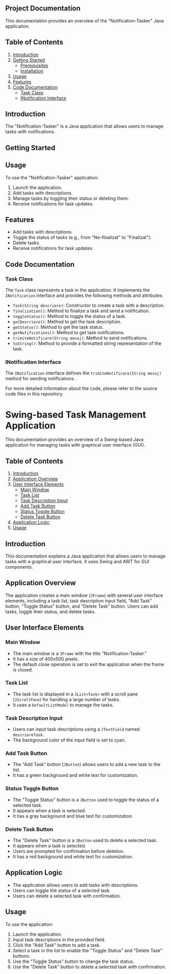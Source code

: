 

## Project Documentation

This documentation provides an overview of the "Notification-Tasker" Java application.

## Table of Contents

1. [Introduction](#introduction)
2. [Getting Started](#getting-started)
   - [Prerequisites](#prerequisites)
   - [Installation](#installation)
3. [Usage](#usage)
4. [Features](#features)
7. [Code Documentation](#code-documentation)
   - [Task Class](#task-class)
   - [INotification Interface](#inotification-interface)

## Introduction <a name="introduction"></a>

The "Notification-Tasker" is a Java application that allows users to manage tasks with notifications.

## Getting Started <a name="getting-started"></a>


## Usage <a name="usage"></a>

To use the "Notification-Tasker" application:

1. Launch the application.
2. Add tasks with descriptions.
3. Manage tasks by toggling their status or deleting them.
4. Receive notifications for task updates.

## Features <a name="features"></a>

- Add tasks with descriptions.
- Toggle the status of tasks (e.g., from "Ne-finalizat" to "Finalizat").
- Delete tasks.
- Receive notifications for task updates.


## Code Documentation <a name="code-documentation"></a>

### Task Class <a name="task-class"></a>

The `Task` class represents a task in the application. It implements the `INotification` interface and provides the following methods and attributes:

- `Task(String descriere)`: Constructor to create a task with a description.
- `finalization()`: Method to finalize a task and send a notification.
- `toggleStatus()`: Method to toggle the status of a task.
- `getDescriere()`: Method to get the task description.
- `getStatus()`: Method to get the task status.
- `getNotifications()`: Method to get task notifications.
- `trimiteNotificare(String mesaj)`: Method to send notifications.
- `toString()`: Method to provide a formatted string representation of the task.

### INotification Interface <a name="inotification-interface"></a>

The `INotification` interface defines the `trimiteNotificare(String mesaj)` method for sending notifications.

For more detailed information about the code, please refer to the source code files in this repository.





# Swing-based Task Management Application

This documentation provides an overview of a Swing-based Java application for managing tasks with graphical user interface (GUI).

## Table of Contents

1. [Introduction](#introduction)
2. [Application Overview](#application-overview)
3. [User Interface Elements](#user-interface-elements)
   - [Main Window](#main-window)
   - [Task List](#task-list)
   - [Task Description Input](#task-description-input)
   - [Add Task Button](#add-task-button)
   - [Status Toggle Button](#status-toggle-button)
   - [Delete Task Button](#delete-task-button)
4. [Application Logic](#application-logic)
5. [Usage](#usage)

## Introduction <a name="introduction"></a>

This documentation explains a Java application that allows users to manage tasks with a graphical user interface. It uses Swing and AWT for GUI components.

## Application Overview <a name="application-overview"></a>

The application creates a main window (`JFrame`) with several user interface elements, including a task list, task description input field, "Add Task" button, "Toggle Status" button, and "Delete Task" button. Users can add tasks, toggle their status, and delete tasks.

## User Interface Elements <a name="user-interface-elements"></a>

### Main Window <a name="main-window"></a>

- The main window is a `JFrame` with the title "Notification-Tasker."
- It has a size of 400x500 pixels.
- The default close operation is set to exit the application when the frame is closed.

### Task List <a name="task-list"></a>

- The task list is displayed in a `JList<Task>` with a scroll pane (`JScrollPane`) for handling a large number of tasks.
- It uses a `DefaultListModel` to manage the tasks.

### Task Description Input <a name="task-description-input"></a>

- Users can input task descriptions using a `JTextField` named `descriereTask`.
- The background color of the input field is set to cyan.

### Add Task Button <a name="add-task-button"></a>

- The "Add Task" button (`JButton`) allows users to add a new task to the list.
- It has a green background and white text for customization.

### Status Toggle Button <a name="status-toggle-button"></a>

- The "Toggle Status" button is a `JButton` used to toggle the status of a selected task.
- It appears when a task is selected.
- It has a gray background and blue text for customization.

### Delete Task Button <a name="delete-task-button"></a>

- The "Delete Task" button is a `JButton` used to delete a selected task.
- It appears when a task is selected.
- Users are prompted for confirmation before deletion.
- It has a red background and white text for customization.

## Application Logic <a name="application-logic"></a>

- The application allows users to add tasks with descriptions.
- Users can toggle the status of a selected task.
- Users can delete a selected task with confirmation.

## Usage <a name="usage"></a>

To use the application:

1. Launch the application.
2. Input task descriptions in the provided field.
3. Click the "Add Task" button to add a task.
4. Select a task in the list to enable the "Toggle Status" and "Delete Task" buttons.
5. Use the "Toggle Status" button to change the task status.
6. Use the "Delete Task" button to delete a selected task with confirmation.


